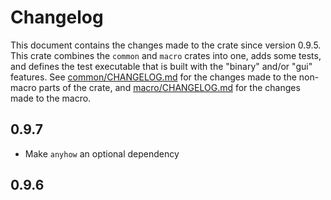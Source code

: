 # Changelog

This document contains the changes made to the crate since version 0.9.5. This crate combines the `common` and `macro` crates into one, adds some tests, and defines the test executable that is built with the "binary" and/or "gui" features. 
See [common/CHANGELOG.md](../common/CHANGELOG.md) for the changes made to the non-macro parts of the crate,
and [macro/CHANGELOG.md](../macro/CHANGELOG.md) for the changes made to the macro.

## 0.9.7

 - Make `anyhow` an optional dependency

## 0.9.6